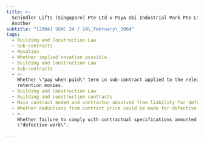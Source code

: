 ```yaml
---
title: >-
  Schindler Lifts (Singapore) Pte Ltd v Paya Ubi Industrial Park Pte Ltd and
  Another
subtitle: "[2004] SGHC 34 / 24\_February\_2004"
tags:
  - Building and Construction Law
  - Sub-contracts
  - Novation
  - Whether implied novation possible.
  - Building and Construction Law
  - Sub-contracts
  - >-
    Whether \"pay when paid\" term in sub-contract applied to the release of
    retention monies.
  - Building and Construction Law
  - Building and construction contracts
  - Main contract ended and contractor absolved from liability for defects
  - Whether deductions from contract price could be made for defective work
  - >-
    Whether failure to comply with contractual specifications amounted to
    \"defective work\".

---
```


